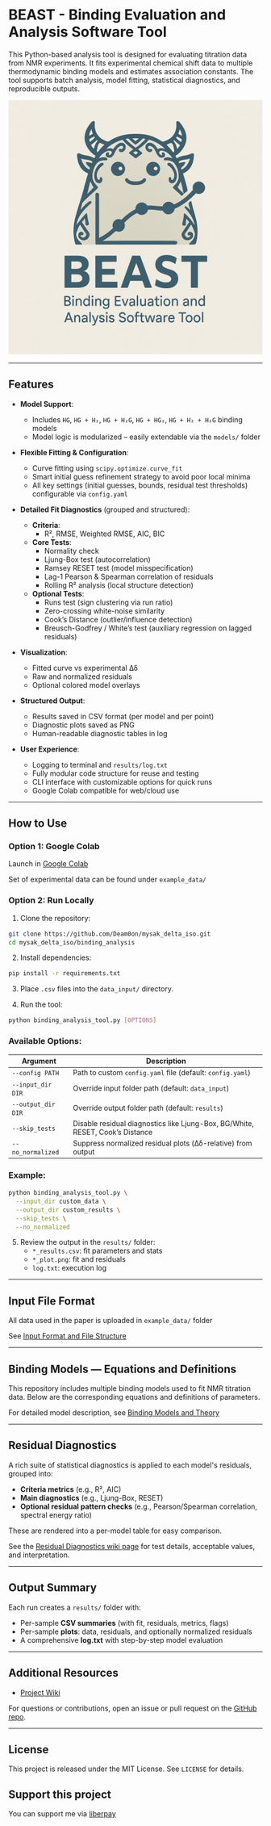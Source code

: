 # BEAST - Binding Evaluation and Analysis Software Tool

This Python-based analysis tool is designed for evaluating titration data from NMR experiments. It fits experimental chemical shift data to multiple thermodynamic binding models and estimates association constants. The tool supports batch analysis, model fitting, statistical diagnostics, and reproducible outputs.

![BEAST](example_data/BEAST.jpg)

---

## Features

- **Model Support**:
  - Includes `HG`, `HG + H₂`, `HG + H₂G`, `HG + HG₂`, `HG + H₂ + H₂G` binding models
  - Model logic is modularized – easily extendable via the `models/` folder

- **Flexible Fitting & Configuration**:
  - Curve fitting using `scipy.optimize.curve_fit`
  - Smart initial guess refinement strategy to avoid poor local minima
  - All key settings (initial guesses, bounds, residual test thresholds) configurable via `config.yaml`

- **Detailed Fit Diagnostics** (grouped and structured):
  - **Criteria**:
    - R², RMSE, Weighted RMSE, AIC, BIC
  - **Core Tests**:
    - Normality check
    - Ljung-Box test (autocorrelation)
    - Ramsey RESET test (model misspecification)
    - Lag-1 Pearson & Spearman correlation of residuals
    - Rolling R² analysis (local structure detection)
  - **Optional Tests**:
    - Runs test (sign clustering via run ratio)
    - Zero-crossing white-noise similarity
    - Cook’s Distance (outlier/influence detection)
    - Breusch-Godfrey / White’s test (auxiliary regression on lagged residuals)

- **Visualization**:
  - Fitted curve vs experimental Δδ
  - Raw and normalized residuals
  - Optional colored model overlays

- **Structured Output**:
  - Results saved in CSV format (per model and per point)
  - Diagnostic plots saved as PNG
  - Human-readable diagnostic tables in log

- **User Experience**:
  - Logging to terminal and `results/log.txt`
  - Fully modular code structure for reuse and testing
  - CLI interface with customizable options for quick runs
  - Google Colab compatible for web/cloud use

---

## How to Use

### Option 1: Google Colab

Launch in [Google Colab](https://colab.research.google.com/github/Deam0on/mysak_delta_iso/blob/main/example_data/colab_template.ipynb)

Set of experimental data can be found under `example_data/`

### Option 2: Run Locally

1. Clone the repository:

```bash
git clone https://github.com/Deam0on/mysak_delta_iso.git
cd mysak_delta_iso/binding_analysis
```

2. Install dependencies:

```bash
pip install -r requirements.txt
```

3. Place `.csv` files into the `data_input/` directory.

4. Run the tool:

```bash
python binding_analysis_tool.py [OPTIONS]
```

### Available Options:

| Argument            | Description |
|---------------------|-------------|
| `--config PATH`     | Path to custom `config.yaml` file (default: `config.yaml`) |
| `--input_dir DIR`   | Override input folder path (default: `data_input`) |
| `--output_dir DIR`  | Override output folder path (default: `results`) |
| `--skip_tests`      | Disable residual diagnostics like Ljung-Box, BG/White, RESET, Cook’s Distance |
| `--no_normalized`   | Suppress normalized residual plots (Δδ-relative) from output |

### Example:

```bash
python binding_analysis_tool.py \
  --input_dir custom_data \
  --output_dir custom_results \
  --skip_tests \
  --no_normalized
```

5. Review the output in the `results/` folder:
   - `*_results.csv`: fit parameters and stats
   - `*_plot.png`: fit and residuals
   - `log.txt`: execution log

---

## Input File Format

All data used in the paper is uploaded in `example_data/` folder

See [Input Format and File Structure](https://github.com/Deam0on/mysak_delta_iso/wiki/Input_and_File_Structure)

---

## Binding Models — Equations and Definitions

This repository includes multiple binding models used to fit NMR titration data. Below are the corresponding equations and definitions of parameters.

For detailed model description, see [Binding Models and Theory](https://github.com/Deam0on/mysak_delta_iso/wiki/Binding_Models_and_Theory)

---

## Residual Diagnostics

A rich suite of statistical diagnostics is applied to each model's residuals, grouped into:

- **Criteria metrics** (e.g., R², AIC)
- **Main diagnostics** (e.g., Ljung-Box, RESET)
- **Optional residual pattern checks** (e.g., Pearson/Spearman correlation, spectral energy ratio)

These are rendered into a per-model table for easy comparison.

See the [Residual Diagnostics wiki page](https://github.com/Deam0on/mysak_delta_iso/wiki/Residual_Diagnostics) for test details, acceptable values, and interpretation.

---

## Output Summary

Each run creates a `results/` folder with:

- Per-sample **CSV summaries** (with fit, residuals, metrics, flags)
- Per-sample **plots**: data, residuals, and optionally normalized residuals
- A comprehensive **log.txt** with step-by-step model evaluation

---
## Additional Resources

- [Project Wiki](https://github.com/Deam0on/mysak_delta_iso/wiki)

For questions or contributions, open an issue or pull request on the [GitHub repo](https://github.com/Deam0on/mysak_delta_iso).

---

## License

This project is released under the MIT License. See `LICENSE` for details.

## Support this project

You can support me via [liberpay](https://liberapay.com/Deamoon)
